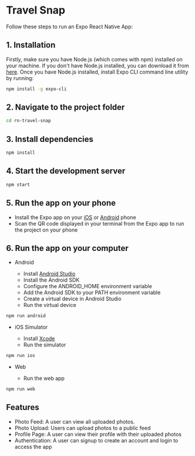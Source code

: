 # Travel Snap

Follow these steps to run an Expo React Native App:

## 1. Installation

Firstly, make sure you have Node.js (which comes with npm) installed on your machine. If you don't have Node.js installed, you can download it from [here](https://nodejs.org/). Once you have Node.js installed, install Expo CLI command line utility by running:

```bash
npm install -g expo-cli
```

## 2. Navigate to the project folder

```bash
cd rn-travel-snap
```

## 3. Install dependencies

```bash
npm install
```

## 4. Start the development server

```bash
npm start
```

## 5. Run the app on your phone

- Install the Expo app on your [iOS](https://itunes.com/apps/exponent) or [Android](https://play.google.com/store/apps/details?id=host.exp.exponent&referrer=www) phone
- Scan the QR code displayed in your terminal from the Expo app to run the project on your phone

## 6. Run the app on your computer

- Android

  - Install [Android Studio](https://developer.android.com/studio)
  - Install the Android SDK
  - Configure the ANDROID_HOME environment variable
  - Add the Android SDK to your PATH environment variable
  - Create a virtual device in Android Studio
  - Run the virtual device

```bash
npm run android
```

- iOS Simulator

  - Install [Xcode](https://developer.apple.com/xcode/)
  - Run the simulator

```bash
npm run ios
```

- Web

  - Run the web app

```bash
npm run web
```

## Features

  - Photo Feed: A user can view all uploaded photos.
  - Photo Upload: Users can upload photos to a public feed
  - Profile Page: A user can view their profile with their uploaded photos
  - Authentication: A user can signup to create an account and login to access the app
